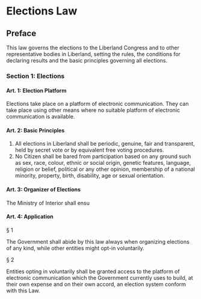# Elections Law

## Preface
This law governs the elections to the Liberland Congress and to other representative bodies in Liberland, setting the rules, the conditions for declaring results and the basic principles governing all elections.


### Section 1: Elections

#### Art. 1: Election Platform
Elections take place on a platform of electronic communication. They can take place using other means where no suitable platform of electronic communication is available.

#### Art. 2: Basic Principles
1. All elections in Liberland shall be periodic, genuine, fair and transparent, held by secret vote or by equivalent free voting procedures. 
2. No Citizen shall be bared from participation based on any ground such as sex, race, colour, ethnic or social origin, genetic features, language, religion or belief, political or any other opinion, membership of a national minority, property, birth, disability, age or sexual orientation.

#### Art. 3: Organizer of Elections
The Ministry of Interior shall ensu

#### Art. 4: Application

§ 1

The Government shall abide by this law always when organizing elections of any kind, while other entities might opt-in voluntarily. 

§ 2

Entities opting in voluntarily shall be granted access to the platform of electronic communication which the Government currently uses to build, at their own expense and on their own accord, an election system conform with this Law.
